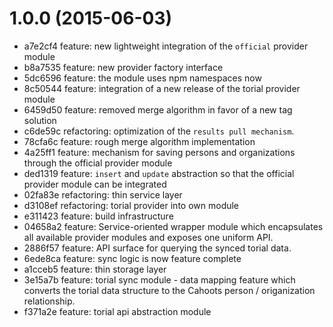 # 1.0.0 (2015-06-03)

  * a7e2cf4 feature: new lightweight integration of the `official` provider module
  * b8a7535 feature: new provider factory interface
  * 5dc6596 feature: the module uses npm namespaces now
  * 8c50544 feature: integration of a new release of the torial provider module
  * 6459d50 feature: removed merge algorithm in favor of a new tag solution
  * c6de59c refactoring: optimization of the `results pull mechanism`.
  * 78cfa6c feature: rough merge algorithm implementation
  * 4a25ff1 feature: mechanism for saving persons and organizations through the official provider module
  * ded1319 feature: `insert` and `update` abstraction so that the official provider module can be integrated
  * 02fa83e refactoring: thin service layer
  * d3108ef refactoring: torial provider into own module
  * e311423 feature: build infrastructure
  * 04658a2 feature: Service-oriented wrapper module which encapsulates all available provider modules and exposes one uniform API.
  * 2886f57 feature: API surface for querying the synced torial data.
  * 6ede8ca feature: sync logic is now feature complete
  * a1cceb5 feature: thin storage layer
  * 3e15a7b feature: torial sync module - data mapping feature which converts the torial data structure to the Cahoots person / origanization relationship.
  * f371a2e feature: torial api abstraction module

